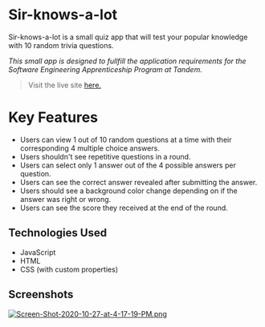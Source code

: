 # Sir-knows-a-lot
Sir-knows-a-lot is a small quiz app that will test your popular knowledge with 10 random trivia questions. 

*This small app is designed to fullfill the application requirements for the Software Engineering Apprenticeship Program at Tandem.*
> Visit the live site [here.](https://quirosfelipe.github.io/sir-knows-a-lot/)

# Key Features

- Users can view 1 out of 10 random questions at a time with their corresponding 4 multiple choice answers.
- Users shouldn't see repetitive questions in a round.
- Users can select only 1 answer out of the 4 possible answers per question.
- Users can see the correct answer revealed after submitting the answer.
- Users should see a background color change depending on if the answer was right or wrong.
- Users can see the score they received at the end of the round.

## Technologies Used

- JavaScript
- HTML
- CSS (with custom properties)

## Screenshots
[![Screen-Shot-2020-10-27-at-4-17-19-PM.png](https://i.postimg.cc/vm51NstL/Screen-Shot-2020-10-27-at-4-17-19-PM.png)](https://postimg.cc/yJYYD25k)
